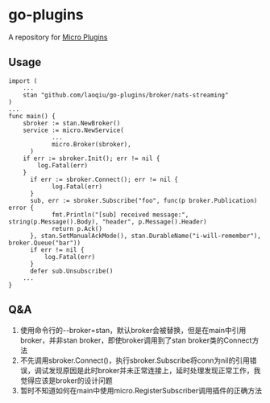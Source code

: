 # go-plugins

A repository for [Micro Plugins](https://github.com/micro/go-plugins)

## Usage

```
import (
    ...
    stan "github.com/laoqiu/go-plugins/broker/nats-streaming"
)
...
func main() {
    sbroker := stan.NewBroker()
    service := micro.NewService(
		    ...
		    micro.Broker(sbroker),
	  )
    if err := sbroker.Init(); err != nil {
        log.Fatal(err)
    }
	  if err := sbroker.Connect(); err != nil {
		    log.Fatal(err)
	  }
	  sub, err := sbroker.Subscribe("foo", func(p broker.Publication) error {
		    fmt.Println("[sub] received message:", string(p.Message().Body), "header", p.Message().Header)
		    return p.Ack()
	  }, stan.SetManualAckMode(), stan.DurableName("i-will-remember"), broker.Queue("bar"))
	  if err != nil {
	   	  log.Fatal(err)
	  }
	  defer sub.Unsubscribe()
    ...
}
```

## Q&A
1. 使用命令行的--broker=stan，默认broker会被替换，但是在main中引用broker，并非stan broker，即使broker调用到了stan broker类的Connect方法
2. 不先调用sbroker.Connect()，执行sbroker.Subscribe将conn为nil的引用错误，调试发现原因是此时broker并未正常连接上，延时处理发现正常工作，我觉得应该是broker的设计问题
3. 暂时不知道如何在main中使用micro.RegisterSubscriber调用插件的正确方法
